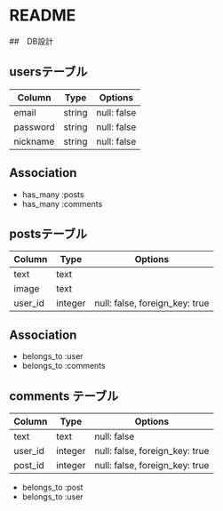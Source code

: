 # README

##　DB設計

## usersテーブル

| Column   | Type   | Options     |
| -------- | ------ | ----------- |
| email    | string | null: false |
| password | string | null: false |
| nickname | string | null: false |

## Association

- has_many :posts
- has_many :comments


## postsテーブル

| Column   | Type    | Options                        |
| -------- | ------  | ----------------------         |
| text     | text    |                                |
| image    | text    |                                |
| user_id  | integer | null: false, foreign_key: true |

## Association

- belongs_to :user
- belongs_to :comments

## comments テーブル

| Column   | Type    | Options                        |
| -------- | ------  | ----------------------         |
| text     | text    | null: false                    |
| user_id  | integer | null: false, foreign_key: true |
| post_id | integer | null: false, foreign_key: true  |

- belongs_to :post
- belongs_to :user
